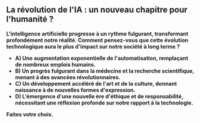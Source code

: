 ##  La révolution de l'IA : un nouveau chapitre pour l'humanité ?

**L'intelligence artificielle progresse à un rythme fulgurant, transformant profondément notre réalité.  Comment pensez-vous que cette évolution technologique aura le plus d'impact sur notre société à long terme ?**

* **A)  Une augmentation exponentielle de l'automatisation, remplaçant de nombreux emplois humains.**
* **B)  Un progrès fulgurant dans la médecine et la recherche scientifique, menant à des avancées révolutionnaires.**
* **C)  Un développement accéléré de l'art et de la culture, donnant naissance à de nouvelles formes d'expression.**
* **D)  L'émergence d'une nouvelle ère d'éthique et de responsabilité, nécessitant une réflexion profonde sur notre rapport à la technologie.**

**Faites votre choix.**



